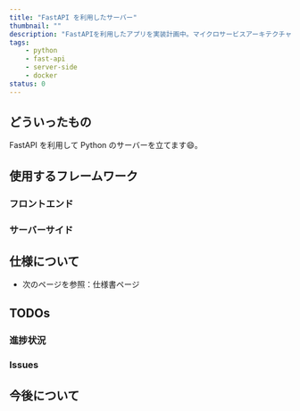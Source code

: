 ```yaml
---
title: "FastAPI を利用したサーバー"
thumbnail: ""
description: "FastAPIを利用したアプリを実装計画中。マイクロサービスアーキテクチャを利用して、機械学習用のサーバーを構築する際に利用する。"
tags:
    - python
    - fast-api
    - server-side
    - docker
status: 0
---
```


## どういったもの

FastAPI を利用して Python のサーバーを立てます:smile:。

## 使用するフレームワーク

### フロントエンド

### サーバーサイド

## 仕様について

- 次のページを参照：<nuxt-link to="specification/fast-py">仕様書ページ</nuxt-link>

## TODOs
### 進捗状況
### Issues
## 今後について
